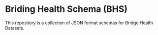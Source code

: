 # Briding Health Schema (BHS)

This repository is a collection of JSON format schemas for Bridge Health Datasets. 
